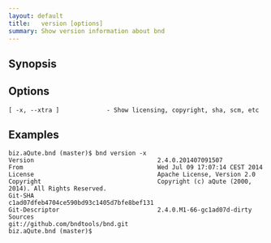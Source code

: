 ```yaml
---
layout: default
title:   version [options]
summary: Show version information about bnd
---
```




## Synopsis

## Options

	[ -x, --xtra ]             - Show licensing, copyright, sha, scm, etc

## Examples

	biz.aQute.bnd (master)$ bnd version -x
	Version                                  2.4.0.201407091507
	From                                     Wed Jul 09 17:07:14 CEST 2014
	License                                  Apache License, Version 2.0
	Copyright                                Copyright (c) aQute (2000, 2014). All Rights Reserved.
	Git-SHA                                  c1ad07dfeb4704ce590bd93c1405d7bfe8bef131
	Git-Descriptor                           2.4.0.M1-66-gc1ad07d-dirty
	Sources                                  git://github.com/bndtools/bnd.git
	biz.aQute.bnd (master)$ 
   